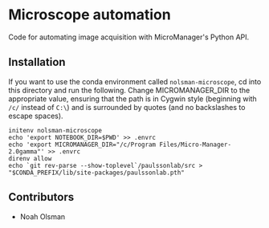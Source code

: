 # Microscope automation

Code for automating image acquisition with MicroManager's Python API.

## Installation
If you want to use the conda environment called `nolsman-microscope`, cd into this directory and run the following. Change MICROMANAGER_DIR to the appropriate value, ensuring that the path is in Cygwin style (beginning with `/c/` instead of `C:\`) and is surrounded by quotes (and no backslashes to escape spaces).
```
initenv nolsman-microscope
echo 'export NOTEBOOK_DIR=$PWD' >> .envrc
echo 'export MICROMANAGER_DIR="/c/Program Files/Micro-Manager-2.0gamma"' >> .envrc
direnv allow
echo `git rev-parse --show-toplevel`/paulssonlab/src > "$CONDA_PREFIX/lib/site-packages/paulssonlab.pth"
```

## Contributors

- Noah Olsman
